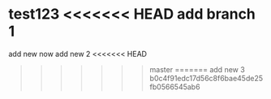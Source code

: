 test123
<<<<<<< HEAD
add branch 1
=======
add new now
add new 2
<<<<<<< HEAD
>>>>>>> master
=======
add new 3
>>>>>>> b0c4f91edc17d56c8f6bae45de25fb0566545ab6
